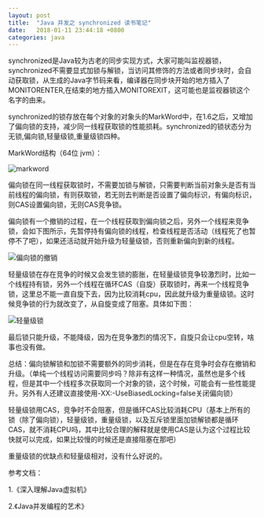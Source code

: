 ```yaml
---
layout: post
title:  "Java 并发之 synchronized 读书笔记"
date:   2018-01-11 23:44:18 +0800
categories: java
---
```


 synchronized是Java较为古老的同步实现方式，大家可能叫监视器锁，synchronized不需要显式加锁与解锁，当访问其修饰的方法或者同步块时，会自动获取锁，从生成的Java字节码来看，编译器在同步块开始的地方插入了MONITORENTER,在结束的地方插入MONITOREXIT，这可能也是监视器锁这个名字的由来。

synchronized的锁存放在每个对象的对象头的MarkWord中，在1.6之后，又增加了偏向锁的支持，减少同一线程获取锁的性能损耗。synchronized的锁状态分为无锁,偏向锁,轻量级锁,重量级锁四种。

MarkWord结构（64位 jvm）：

![markword](/Users/chenfeilong/Downloads/markword.png)

 偏向锁在同一线程获取锁时，不需要加锁与解锁，只需要判断当前对象头是否有当前线程的偏向锁，有则获取锁，若无则去判断是否设置了偏向标识，有偏向标识，则CAS设置偏向锁，无则CAS竞争锁。

偏向锁有一个撤销的过程，在一个线程获取到偏向锁之后，另外一个线程来竞争锁，会如下图所示，先暂停持有偏向锁的线程，检查线程是否活动（线程死了也暂停不了吧），如果还活动就开始升级为轻量级锁，否则重新偏向到新的线程。

![偏向锁的撤销](/Users/chenfeilong/Downloads/偏向锁的撤销.png)



轻量级锁在存在竞争的时候又会发生锁的膨胀，在轻量级锁竞争较激烈时，比如一个线程持有锁，另外一个线程在循环CAS（自旋）获取锁时，再来一个线程竞争锁，这里总不能一直自旋下去，因为比较消耗cpu，因此就升级为重量级锁。这时候竞争锁的行为就改变了，从自旋变成了阻塞。具体如下图：

![轻量级锁](/Users/chenfeilong/Downloads/轻量级锁.png)

最后锁只能升级，不能降级，因为在竞争激烈的情况下，自旋只会让cpu空转，啥事也没有做。

总结：偏向锁解锁和加锁不需要额外的同步消耗，但是在存在竞争时会存在撤销和升级。（单纯一个线程访问需要同步吗？除非有这样一种情况，虽然也是多个线程，但是其中一个线程多次获取同一个对象的锁，这个时候，可能会有一些性能提升。另外有人还建议直接使用-XX:-UseBiasedLocking=false关闭偏向锁）

轻量级锁用CAS，竞争时不会阻塞，但是循环CAS比较消耗CPU（基本上所有的锁（除了偏向锁），轻量级锁，重量级锁，以及互斥锁里面加锁解锁都是循环CAS，就不消耗CPU吗，其中比较合理的解释就是使用CAS是认为这个过程比较快就可以完成，如果比较慢的时候还是直接阻塞在那吧）

重量级锁的优缺点和轻量级相对，没有什么好说的。



参考文档：

1.《深入理解Java虚拟机》

2.《Java并发编程的艺术》